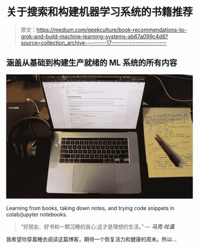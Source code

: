 # 关于搜索和构建机器学习系统的书籍推荐

> 原文：<https://medium.com/geekculture/book-recommendations-to-grok-and-build-machine-learning-systems-ab67a099c4d6?source=collection_archive---------17----------------------->

## 涵盖从基础到构建生产就绪的 ML 系统的所有内容

![](img/e21cf5900e895feca763be3b83e24c2c.png)

Learning from books, taking down notes, and trying code snippets in colab/jupyter notebooks.

> “好朋友、好书和一颗沉睡的良心:这才是理想的生活。”
> ― ***马克·吐温***

我希望你穿着睡衣阅读这篇博客，期待一个恢复活力和健康的周末。所以…